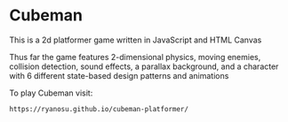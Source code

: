 # Cubeman

This is a 2d platformer game written in JavaScript and HTML Canvas

Thus far the game features 2-dimensional physics, moving enemies, collision detection, sound effects, a parallax background, and a character with 6 different state-based design patterns and animations

To play Cubeman visit: 

```sh
https://ryanosu.github.io/cubeman-platformer/
```
